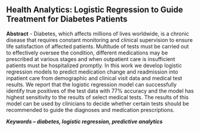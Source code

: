 ## Health Analytics: Logistic Regression to Guide Treatment for Diabetes Patients

**Abstract** - Diabetes, which affects millions of lives worldwide, is
a chronic disease that requires constant monitoring and clinical
supervision to ensure life satisfaction of affected patients. Multitude of
tests must be carried out to effectively oversee the condition, different
medications may be prescribed at various stages and when outpatient
care is insufficient patients must be hospitalized promptly. In this work
we develop logistic regression models to predict medication change
and readmission into inpatient care from demographic and clinical visit
data and medical test results. We report that the logistic regression
model can successfully identify true positives of the test data with 77%
accuracy and the model has highest sensitivity to the results of select
medical tests. The results of this model can be used by clinicians to
decide whether certain tests should be recommended to guide the
diagnoses and medication prescriptions.

**_Keywords – diabetes, logistic regression, predictive analytics_**
